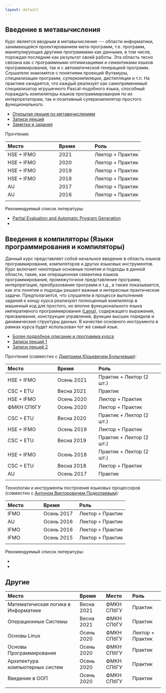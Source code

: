 ```yaml
---
layout: default
---
```


## Введение в метавычисления

Курс является вводным в метавычисления --- области информатики, занимающейся проектированием мета-программ, т.е. программ, манипулирующих другими программами как данными, в том числе, порождая последние как результат своей работы.
Эта область тесно связана как с программными оптимизациями и семантиками языков программирования, так и с автоматической генерацией программ.
Слушатели знакомятся с понятиями проекций Футамуры, специализации программ, суперкомпиляции, дистилляции и т.п.
На практике ожидается, что каждый реализует как самоприменимый специализатор игрушечного Pascal-подобного языка, способный пораждать компиляторы языков программированрия по их интерпретаторам, так и позитивный суперкомпилятор простого функционального.

* [Открытая лекция по метавичислениям](https://youtu.be/1j4TEWOMoQs)
* [Записи лекций](https://www.youtube.com/playlist?list=PL1X5sYUeXRNdCAY8LcMARSbyn2n20KTrm)
* [Заметки и задания]()

Прочтения:

| Место | Время | Роль |
| :--- | :--- | :--- |
| HSE + IFMO | 2021 | Лектор + Практик |
| HSE + IFMO | 2020 | Лектор + Практик |
| HSE + IFMO | 2019 | Лектор + Практик |
| HSE + IFMO | 2018 | Лектор + Практик |
| AU  | 2017 | Лектор + Практик |
| AU  | 2016 | Лектор + Практик |
|<img width=150/>|<img width=100/>|<img width=120/>|

Рекомендуемый список литературы:

* [Partial Evaluation and Automatic Program Generation](https://www.itu.dk/people/sestoft/pebook/)
*


## Введения в компиляторы (Языки программирования и компиляторы)

Данный курс представляет собой начальное введение в область языков программирования, компиляторов и других языковых инструментов.
Курс включает некоторые основные понятия и подходы в данной области, такие, как операционная семантика языков программирования, промежуточное представление программ, интерпретация, преобразования программ и т.д.,
а также показывается, как эти понятия и подходы решают важные и интересные практические задачи.
Предполагается, что слушатели в процессе выполнения заданий к концу курса реализуют полноценный компилятор в машинный код для простого, но вполне функционального языка императивного программирования ([Lama](https://github.com/JetBrains-Research/Lama)), содержащего выражения, присваивания, конструкции управления, функции высших порядков и динамические структуры данных.
В качестве основного инструмента в рамках курса будет использован тот же самый язык.

* [Более подробное описание и программа курса](https://my.compscicenter.ru/courses/2021-spring/1.879-compilers/)
* [Записи лекций 1](https://www.youtube.com/playlist?list=PL1X5sYUeXRNfA3rJ6fnSekJALaqvW094-)
* [Записи лекций 2](https://www.youtube.com/playlist?list=PL1X5sYUeXRNdvV1DxB2j5F-O3XlkqptcD)

Прочтения (совместно с [Дмитрием Юрьевичем Булычевым](https://research.jetbrains.org/researchers/db/)):

| Место | Время | Роль |
| :--- | :--- | :--- |
| HSE + IFMO | Осень 2021 | Практик + Лектор (2 шт.) |
| CSC + ETU  | Весна 2021 | Практик |
| HSE + IFMO | Осень 2020 | Лектор + Практик |
| ФМКН СПбГУ | Осень 2020 | Лектор + Практик |
| CSC + ETU  | Весна 2020 | Практик + Лектор (2 шт.) |
| HSE + IFMO | Осень 2019 | Лектор + Практик |
| CSC + ETU  | Весна 2019 | Практик + Лектор (2 шт.) |
| HSE + IFMO | Осень 2018 | Практик + Лектор (2 шт.) |
| CSC + ETU  | Весна 2018 | Лектор + Практик |
| AU         | Осень 2017 | Практик |
|<img width=150/>|<img width=120/>|<img width=200/>|

Технологии и инструменты построения языковых процессоров (совместно с [Антоном Викторовичем Подкопаевым](https://podkopaev.net/)):

| Место | Время | Роль |
| :--- | :--- | :--- |
| IFMO | Осень 2017 | Лектор + Практик |
| AU   | Осень 2016 | Лектор + Практик |
| IFMO | Осень 2016 | Лектор + Практик |
| IFMO | Осень 2015 | Лектор + Практик |
|<img width=100/>|<img width=100/>|<img width=120/>|

Рекомендуемый список литературы:

*
*


## Другие

| Место | Время | Место | Роль |
| :--- | :--- | :--- | :--- |
| Математическая логика в Информатике | Весна 2021 | ФМКН СПбГУ | Практик |
| Операционные Системы | Весна 2021 | ФМКН СПбГУ | Практик |
| Основы Linux | Осень 2020 | ФМКН СПбГУ | Лектор + Практик |
| Основы Программирования | Осень 2020 | ФМКН СПбГУ | Практик |
| Архитектура компьютерных систем | Осень 2020 | ФМКН СПбГУ | Практик |
| Введение в ООП | Осень 2020 | ФМКН СПбГУ | Практик |
|<img width=400/>|<img width=120/>|<img width=120/>| |